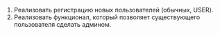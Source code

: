 1. Реализовать регистрацию новых пользователей (обычных, USER).
2. Реализовать функционал, который позволяет существующего пользователя сделать админом.